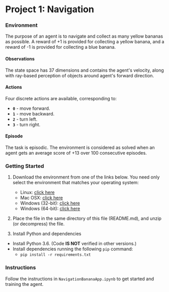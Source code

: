 # Project 1: Navigation

### Environment

The purpose of an agent is to navigate and collect as many yellow bananas as possible.
A reward of +1 is provided for collecting a yellow banana, and a reward of -1 is provided for
collecting a blue banana.

#### Observations

The state space has 37 dimensions and contains the agent's velocity, along with ray-based
perception of objects around agent's forward direction.

#### Actions
Four discrete actions are available, corresponding to:
- **`0`** - move forward.
- **`1`** - move backward.
- **`2`** - turn left.
- **`3`** - turn right.

#### Episode
The task is episodic. The environment is considered as solved when an agent gets an average score of +13 over 100
consecutive episodes.

### Getting Started

1. Download the environment from one of the links below.  You need only select the environment that matches your operating system:
    - Linux: [click here](https://s3-us-west-1.amazonaws.com/udacity-drlnd/P1/Banana/Banana_Linux.zip)
    - Mac OSX: [click here](https://s3-us-west-1.amazonaws.com/udacity-drlnd/P1/Banana/Banana.app.zip)
    - Windows (32-bit): [click here](https://s3-us-west-1.amazonaws.com/udacity-drlnd/P1/Banana/Banana_Windows_x86.zip)
    - Windows (64-bit): [click here](https://s3-us-west-1.amazonaws.com/udacity-drlnd/P1/Banana/Banana_Windows_x86_64.zip)

2. Place the file in the same directory of this file (README.md), and unzip (or decompress) the file. 

3. Install Python and dependencies
- Install Python 3.6. (Code **IS NOT** verified in other versions.)
- Install dependencies running the following `pip` command:
  - ```pip install -r requirements.txt```

### Instructions

Follow the instructions in `NavigationBananaApp.ipynb` to get started and training the agent.

